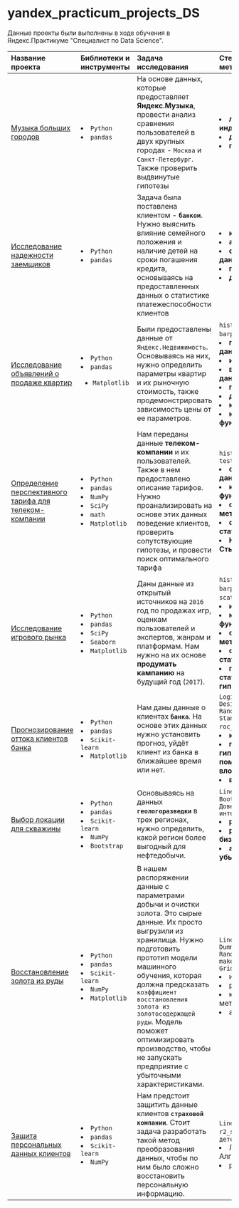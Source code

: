 # yandex_practicum_projects_DS

Данные проекты были выполнены в ходе обучения в Яндекс.Практикуме "Специалист по Data Science".

| Название проекта | Библиотеки и инструменты | Задача исследования | Стек и ключевые методы проекта |
| :---------------------- | :----------------------- | :---------------------- | :--------------------- |
| [Музыка больших городов](https://github.com/Menduone/yandex_practicum_projects_DS/tree/main/big_city_music) |<li>`Python`</li><li>`pandas`| На основе данных, которые предоставляет **Яндекс.Музыка**, провести анализ сравнения пользователей в двух крупных городах - `Москва` и `Санкт-Петербург`. Также проверить выдвинутые гипотезы|</li><li>**логическая индексация**, </li><li>**дубликаты**, </li><li>**пропуски**|
| [Исследование надежности заемщиков](https://github.com/Menduone/yandex_practicum_projects_DS/tree/main/creditor_reliability_research) |<li>`Python`</li><li>`pandas`| Задача была поставлена клиентом - **`банком`**. Нужно выяснить влияние семейного положения и наличие детей на сроки погашения кредита, основываясь на предоставленных данных о статистике платежеспособности клиентов|</li><li>**кластеризация**, </li><li>**анализ данных**, </li><li>**обработка данных**, </li><li>**пропуски**, </li><li>**дубликаты**|
| [Исследование объявлений о продаже квартир](https://github.com/Menduone/yandex_practicum_projects_DS/tree/main/advertisements_of_apartments) |<li>`Python`</li><li>`pandas`</li> <ul><li>`Matplotlib`|Были предоставлены данные от `Яндекс.Недвижимость`. Основываясь на них, нужно определить параметры квартир и их рыночную стоимость, также продемонстрировать зависимость цены от ее параметров.|`histogram`</li> `boxplot`</li> `barplot`</li> `scatterplot`</li><li> **предобработка данных**, </li><li> **исслед. анализ**, </li><li>**визуализация данных**, </li><li>**пропуски**, </li><li>**дубликаты**, </li><li>**кластеризация**, </li><li>**кастомные функци**|
| [Определение перспективного тарифа для телеком-компании](https://github.com/Menduone/yandex_practicum_projects_DS/tree/main/research_best_tariff_for_company) |<li>`Python`</li><li>`pandas`</li><li>`NumPy`</li><li>`SciPy`</li><li>`math`<li>`Matplotlib`|Нам переданы данные **телеком-компании** и их пользователей. Также в нем предоставлено описание тарифов. Нужно проанализировать на основе этих данных поведение клиентов, проверить сопутствующие гипотезы, и провести поиск оптимального тарифа|`histogram` `boxplot`</li> `t-test`</li><li>**обработка данных**, </li><li>**кастомные функции**, </li><li>**статистические методы**, </li><li>**описательная статистика**, </li><li>**Критерий Стьюдента**|
| [Исследование игрового рынка](https://github.com/Menduone/yandex_practicum_projects_DS/tree/main/research_market_game) | <li>`Python`</li><li>`pandas`</li><li>`SciPy`</li><li>`Seaborn`<li>`Matplotlib`| Даны данные из открытый источников на `2016` год по продажах игр, оценкам пользователей и экспертов, жанрам и платформам. Нам нужно на их основе **продумать кампанию** на будущий год (`2017`).|`histogram`</li> `boxplot`</li> `barplot`</li> `pie plot`</li> `scatterplot`</li> `t-test`</li><li> **исслед. анализ**, </li><li>**кастомные функции**, </li><li>**статистические методы**, </li><li>**описательная статистика**, </li><li>**проверка статистических гипотез**|
| [Прогнозирование оттока клиентов банка](https://github.com/Menduone/yandex_practicum_projects_DS/tree/main/customer_bank_churn_predict) | <li>`Python`</li><li>`pandas`</li><li>`Scikit-learn`<li>`Matplotlib` | Нам даны данные о клиентах **`банка`**. На основе этих данных нужно установить прогноз, уйдёт клиент из банка в ближайшее время или нет.| `LogisticRegression`</li> `DesicionTree`</li> `RandomForest`</li> `Standardscaler`</li> `roc_curve`</li> `AUC-ROC`</li> `f1`</li><li> **классификация**, </li><li>**подбор гиперпараметров с помощью вложенных циклов**, </li><li>**выбор модели ML**|
| [Выбор локации для скважины](https://github.com/Menduone/yandex_practicum_projects_DS/tree/main/choosing_location_for_well) | <li>`Python`</li><li>`pandas`</li><li>`Scikit-learn`</li><li>`NumPy`</li><li>`Bootstrap` | Основываясь на данных **`геологоразведки`** в трех регионах, нужно определить, какой регион более выгодный для нефтедобычи. | `LinearRegression`</li> `MSE`</li> `Bootstrap`</li> `Доверительный интервал`</li><li> **регрессия**, </li><li>**разработка бизнес-модели**, </li><li>**анализ прибыли и убытков**|
| [Восстановление золота из руды](https://github.com/Menduone/yandex_practicum_projects_DS/tree/main/recovery_gold_from_ore) | <li>`Python`</li><li>`pandas`</li><li>`Scikit-learn`</li><li>`NumPy`<li>`Matplotlib`| В нашем распоряжении данные с параметрами добычи и очистки золота. Это сырые данные. Их просто выгрузили из хранилища. Нужно подготовить прототип модели машинного обучения, которая должна предсказать `коэффициент восстановления золота из золотосодержащей руды`. Модель поможет оптимизировать производство, чтобы не запускать предприятие с убыточными характеристиками. | `LinearRegression`</li> `DummyRegressor`</li> `RandomForestRegressor`</li> `make_scorer`</li> `GridSearchCV`</li><li> исслед. анализ, </li><li>регрессия, </li><li>кастомные метрики, </li><li>анализ данных|
| [Защита персональных данных клиентов](https://github.com/Menduone/yandex_practicum_projects_DS/tree/main/protection_personal_data_clients) | <li>`Python`</li><li>`pandas`</li><li>`Scikit-learn`</li><li>`NumPy` | Нам предстоит защитить данные клиентов **`страховой компании`**. Стоит задача разработать такой метод преобразования данных, чтобы по ним было сложно восстановить персональную информацию. | `LinearRegression`</li> `r2_score`</li> `коэффициент детерминации`</li><li> Линейная Алгебра, </li><li>регрессия |
